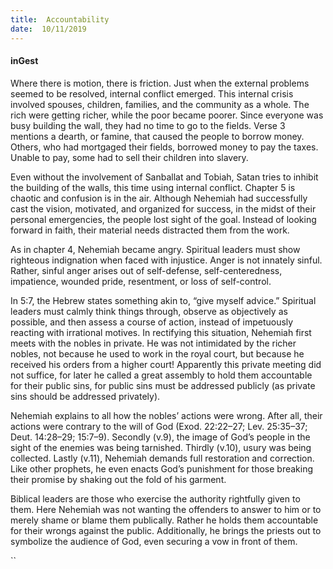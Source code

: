 ```yaml
---
title:  Accountability
date:  10/11/2019
---
```


#### inGest

Where there is motion, there is friction. Just when the external problems seemed to be resolved, internal conflict emerged. This internal crisis involved spouses, children, families, and the community as a whole. The rich were getting richer, while the poor became poorer. Since everyone was busy building the wall, they had no time to go to the fields. Verse 3 mentions a dearth, or famine, that caused the people to borrow money. Others, who had mortgaged their fields, borrowed money to pay the taxes. Unable to pay, some had to sell their children into slavery.

Even without the involvement of Sanballat and Tobiah, Satan tries to inhibit the building of the walls, this time using internal conflict. Chapter 5 is chaotic and confusion is in the air. Although Nehemiah had successfully cast the vision, motivated, and organized for success, in the midst of their personal emergencies, the people lost sight of the goal. Instead of looking forward in faith, their material needs distracted them from the work.

As in chapter 4, Nehemiah became angry. Spiritual leaders must show righteous indignation when faced with injustice. Anger is not innately sinful. Rather, sinful anger arises out of self-defense, self-centeredness, impatience, wounded pride, resentment, or loss of self-control.

In 5:7, the Hebrew states something akin to, “give myself advice.” Spiritual leaders must calmly think things through, observe as objectively as possible, and then assess a course of action, instead of impetuously reacting with irrational motives. In rectifying this situation, Nehemiah first meets with the nobles in private. He was not intimidated by the richer nobles, not because he used to work in the royal court, but because he received his orders from a higher court! Apparently this private meeting did not suffice, for later he called a great assembly to hold them accountable for their public sins, for public sins must be addressed publicly (as private sins should be addressed privately).

Nehemiah explains to all how the nobles’ actions were wrong. After all, their actions were contrary to the will of God (Exod. 22:22–27; Lev. 25:35–37; Deut. 14:28–29; 15:7–9). Secondly (v.9), the image of God’s people in the sight of the enemies was being tarnished. Thirdly (v.10), usury was being collected. Lastly (v.11), Nehemiah demands full restoration and correction. Like other prophets, he even enacts God’s punishment for those breaking their promise by shaking out the fold of his garment.

Biblical leaders are those who exercise the authority rightfully given to them. Here Nehemiah was not wanting the offenders to answer to him or to merely shame or blame them publically. Rather he holds them accountable for their wrongs against the public. Additionally, he brings the priests out to symbolize the audience of God, even securing a vow in front of them.

``